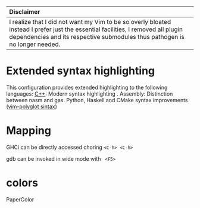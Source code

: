 | Disclaimer          |
|:---------------------------|
| I realize that I did not want my Vim to be so overly bloated instead I prefer just the essential facilities, I removed all plugin dependencies and its respective submodules thus pathogen is no longer needed. |

# Extended syntax highlighting
This configuration provides extended highlighting to the following languages:
[C++](https://github.com/bfrg/vim-cpp-modern):  Modern syntax highlighting .
Assembly: Distinction between nasm and gas.
Python, Haskell and CMake syntax improvements ([vim-polyglot sintax](https://github.com/sheerun/vim-polyglot))

# Mapping
GHCi can be directly accessed choring `<C-h> <C-h> `

gdb can be invoked in wide mode with ` <F5>`

# colors
PaperColor
